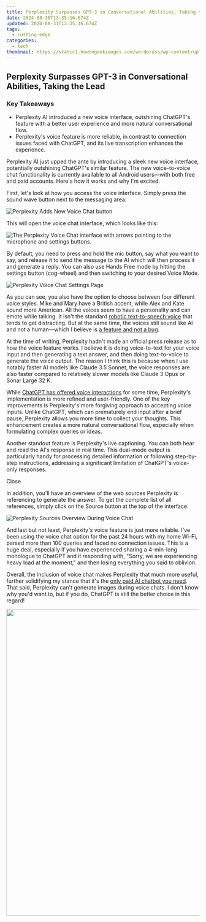 ```yaml
---
title: Perplexity Surpasses GPT-3 in Conversational Abilities, Taking the Lead
date: 2024-08-30T13:35:16.674Z
updated: 2024-08-31T13:35:16.674Z
tags:
  - cutting-edge
categories:
  - tech
thumbnail: https://static1.howtogeekimages.com/wordpress/wp-content/uploads/2024/07/a-man-speaking-to-a-phone-with-perplexity-s-logo-above-the-screen.jpg
---
```


## Perplexity Surpasses GPT-3 in Conversational Abilities, Taking the Lead

### Key Takeaways

* Perplexity AI introduced a new voice interface, outshining ChatGPT's feature with a better user experience and more natural conversational flow.
* Perplexity's voice feature is more reliable, in contrast to connection issues faced with ChatGPT, and its live transcription enhances the experience.

 Perplexity AI just upped the ante by introducing a sleek new voice interface, potentially outshining ChatGPT's similar feature. The new voice-to-voice chat functionality is currently available to all Android users—with both free and paid accounts. Here's how it works and why I'm excited.

 First, let's look at how you access the voice interface. Simply press the sound wave button next to the messaging area:

![Perplexity Adds New Voice Chat button](https://static1.howtogeekimages.com/wordpress/wp-content/uploads/2024/07/perplexity-adds-new-voice-chat-button-1.png) 

 This will open the voice chat interface, which looks like this:

![The Perplexity Voice Chat interface with arrows pointing to the microphone and settings buttons.](https://static1.howtogeekimages.com/wordpress/wp-content/uploads/2024/07/the-perplexity-voice-chat-interface-2.png) 

 By default, you need to press and hold the mic button, say what you want to say, and release it to send the message to the AI which will then process it and generate a reply. You can also use Hands Free mode by hitting the settings button (cog-wheel) and then switching to your desired Voice Mode.

![Perplexity Voice Chat Settings Page](https://static1.howtogeekimages.com/wordpress/wp-content/uploads/2024/07/perplexity-voice-chat-settings-page-1.png) 

 As you can see, you also have the option to choose between four different voice styles. Mike and Mary have a British accent, while Alex and Kate sound more American. All the voices seem to have a personality and can emote while talking. It isn't the standard [robotic text-to-speech voice](https://vimeo-videos.techidaily.com/in-2024-how-to-make-money-on-vimeo-your-ultimate-guide-to-vimeo-monetization/) that tends to get distracting. But at the same time, the voices still sound like AI and not a human—which I believe is [a feature and not a bug](https://www.npr.org/2024/05/20/1252495087/openai-pulls-ai-voice-that-was-compared-to-scarlett-johansson-in-the-movie-her).

 At the time of writing, Perplexity hadn't made an official press release as to how the voice feature works. I believe it is doing voice-to-text for your voice input and then generating a text answer, and then doing text-to-voice to generate the voice output. The reason I think this is because when I use notably faster AI models like Claude 3.5 Sonnet, the voice responses are also faster compared to relatively slower models like Claude 3 Opus or Sonar Large 32 K.

 While [ChatGPT has offered voice interactions](https://remote-screen-capture.techidaily.com/updated-in-depth-analysis-freelens-webcam-recorder-app/) for some time, Perplexity's implementation is more refined and user-friendly. One of the key improvements is Perplexity's more forgiving approach to accepting voice inputs. Unlike ChatGPT, which can prematurely end input after a brief pause, Perplexity allows you more time to collect your thoughts. This enhancement creates a more natural conversational flow, especially when formulating complex queries or ideas.

 Another standout feature is Perplexity's live captioning. You can both hear and read the AI's response in real time. This dual-mode output is particularly handy for processing detailed information or following step-by-step instructions, addressing a significant limitation of ChatGPT's voice-only responses.

Close 

 In addition, you'll have an overview of the web sources Perplexity is referencing to generate the answer. To get the complete list of all references, simply click on the Source button at the top of the interface.

![Perplexity Sources Overview During Voice Chat](https://static1.howtogeekimages.com/wordpress/wp-content/uploads/2024/07/perplexity-sources-overview-during-voice-chat-1.png) 

 And last but not least, Perplexity's voice feature is just more reliable. I've been using the voice chat option for the past 24 hours with my home Wi-Fi, parsed more than 100 queries and faced no connection issues. This is a huge deal, especially if you have experienced sharing a 4-min-long monologue to ChatGPT and it responding with, "Sorry, we are experiencing heavy load at the moment," and then losing everything you said to oblivion.

 Overall, the inclusion of voice chat makes Perplexity that much more useful, further solidifying my stance that it's the [only paid AI chatbot you need](https://graphic-issues.techidaily.com/turnrightview-on-computer/). That said, Perplexity can't generate images during voice chats. I don't know why you'd want to, but if you do, ChatGPT is still the better choice in this regard!

<ins class="adsbygoogle"
     style="display:block"
     data-ad-format="autorelaxed"
     data-ad-client="ca-pub-7571918770474297"
     data-ad-slot="1223367746"></ins>



<ins class="adsbygoogle"
     style="display:block"
     data-ad-client="ca-pub-7571918770474297"
     data-ad-slot="8358498916"
     data-ad-format="auto"
     data-full-width-responsive="true"></ins>



<!-- affiliate ads begin -->
<a href="https://aspironcom.sjv.io/c/5597632/1941789/21554" target="_top" id="1941789"><img src="//a.impactradius-go.com/display-ad/21554-1941789" border="0" alt="" width="650" height="800"/></a><img height="0" width="0" src="https://imp.pxf.io/i/5597632/1941789/21554" style="position:absolute;visibility:hidden;" border="0" />
<!-- affiliate ads end -->